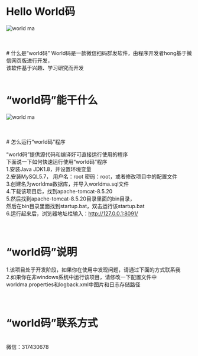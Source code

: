 # Hello World码

![world ma](https://github.com/shuicheng/worldma/raw/master/img/5.PNG)  

<br />
<br />
# 什么是“world码”
World码是一款微信扫码群发软件，由程序开发者hong基于微信网页版进行开发，<br />
该软件基于兴趣、学习研究而开发
<br />
<br />

# “world码”能干什么

![world ma](https://github.com/shuicheng/worldma/raw/master/img/6.PNG)  

<br />
<br />
# 怎么运行“world码”程序

“world码”提供源代码和编译好可直接运行使用的程序<br />
下面说一下如何快速运行使用“world码”程序<br />
1.安装Java JDK1.8，并设置环境变量<br />
2.安装MySQL5.7， 用户名：root  密码：root，或者修改项目中的配置文件<br />
3.创建名为worldma数据库，并导入worldma.sql文件<br />
4.下载该项目后，找到apache-tomcat-8.5.20<br />
5.然后找到apache-tomcat-8.5.20目录里面的bin目录，<br />
然后在bin目录里面找到startup.bat，双击运行该startup.bat<br />
6.运行起来后，浏览器地址栏输入：http://127.0.0.1:8091/<br />
<br />
<br />
# “world码”说明

1.该项目处于开发阶段，如果你在使用中发现问题，请通过下面的方式联系我<br />
2.如果你在非windows系统中运行该项目，请修改一下配置文件中<br />
worldma.properties和logback.xml中图片和日志存储路径<br />
<br />
<br />

# “world码”联系方式
<br />
微信：317430678<br />
<br />
<br />


